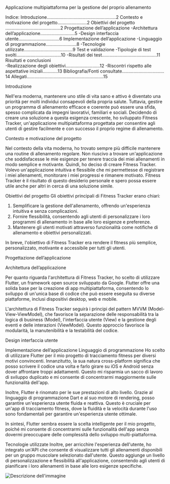 Applicazione multipiattaforma per la gestione del proprio allenamento 



Indice:
Introduzione………………………………………………2
Contesto e motivazione del progetto…………………..2
Obiettivi del progetto ...………………………………….2
Progettazione dell’applicazione
      -Architettura dell’applicazione……………………...5
      -Design interfaccia utente…………………………..6
Implementazione dell’applicazione
      -Linguaggio di programmazione…………………...8
      -Tecnologie utilizzate………………………………..9
Test e validazione
      -Tipologie di test svolti……………………………..10
      -Risultati dei test…………………………………….11
Risultati e conclusioni  
      -Realizzazione degli obiettivi………………………12
      -Riscontri rispetto alle aspettative iniziali…………13
Bibliografia/Fonti consultate……………………………14
Allegati……………………………………………………15





Introduzione

Nell'era moderna, mantenere uno stile di vita sano e attivo è diventato una priorità per molti individui consapevoli della propria salute. Tuttavia, gestire un programma di allenamento efficace e coerente può essere una sfida, spesso complicata da impegni lavorativi, familiari e sociali. Decidendo di creare una soluzione a questa esigenza crescente, ho sviluppato Fitness Tracker, un'applicazione multipiattaforma progettata per consentire agli utenti di gestire facilmente e con successo il proprio regime di allenamento.

Contesto e motivazione del progetto

Nel contesto della vita moderna, ho trovato sempre più difficile mantenere una routine di allenamento regolare. Non riuscivo a trovare un'applicazione che soddisfacesse le mie esigenze per tenere traccia dei miei allenamenti in modo semplice e motivante. Quindi, ho deciso di creare Fitness Tracker. Volevo un'applicazione intuitiva e flessibile che mi permettesse di registrare i miei allenamenti, monitorare i miei progressi e rimanere motivato. Fitness Tracker è il risultato di questo desiderio personale e spero possa essere utile anche per altri in cerca di una soluzione simile.

Obiettivi del progetto
Gli obiettivi principali di Fitness Tracker erano chiari:

1. Semplificare la gestione dell'allenamento, offrendo un'esperienza intuitiva e senza complicazioni.
2. Fornire flessibilità, consentendo agli utenti di personalizzare i loro programmi di allenamento in base alle loro esigenze e preferenze.
3. Mantenere gli utenti motivati attraverso funzionalità come notifiche di allenamento e obiettivi personalizzati.

In breve, l'obiettivo di Fitness Tracker era rendere il fitness più semplice, personalizzato, motivante e accessibile per tutti gli utenti.




Progettazione dell’applicazione

Architettura dell’applicazione

Per quanto riguarda l'architettura di Fitness Tracker, ho scelto di utilizzare Flutter, un framework open source sviluppato da Google. Flutter offre una solida base per la creazione di app multipiattaforma, consentendo lo sviluppo di un'unica base di codice che può essere eseguita su diverse piattaforme, inclusi dispositivi desktop, web e mobile.

L'architettura di Fitness Tracker seguirà i principi del pattern MVVM (Model-View-ViewModel), che favorisce la separazione delle responsabilità tra la logica di business (Model), l'interfaccia utente (View) e la gestione degli eventi e delle interazioni (ViewModel). Questo approccio favorisce la modularità, la manutenibilità e la testabilità del codice.


Design interfaccia utente

















Implementazione dell’applicazione
Linguaggio di programmazione
Ho scelto di utilizzare Flutter per il mio progetto di tracciamento fitness per diversi motivi convincenti. Innanzitutto, la sua natura cross-platform significa che posso scrivere il codice una volta e farlo girare su iOS e Android senza dover affrontare troppi adattamenti. Questo mi risparmia un sacco di lavoro di sviluppo duplicato e mi consente di concentrarmi maggiormente sulle funzionalità dell'app.

Inoltre, Flutter è rinomato per le sue prestazioni di alto livello. Grazie al linguaggio di programmazione Dart e al suo motore di rendering, posso garantire un'esperienza utente fluida e reattiva. Questo è cruciale per un'app di tracciamento fitness, dove la fluidità e la velocità durante l'uso sono fondamentali per garantire un'esperienza utente ottimale.

In sintesi, Flutter sembra essere la scelta intelligente per il mio progetto, poiché mi consente di concentrarmi sulle funzionalità dell'app senza dovermi preoccupare delle complessità dello sviluppo multi-piattaforma.

Tecnologie utilizzate
Inoltre, per arricchire l'esperienza dell'utente, ho integrato un'API che consente di visualizzare tutti gli allenamenti disponibili per un gruppo muscolare selezionato dall'utente. Questo aggiunge un livello di personalizzazione e flessibilità all'applicazione, consentendo agli utenti di pianificare i loro allenamenti in base alle loro esigenze specifiche. 

![Descrizione dell'immagine](https://drive.google.com/file/d/1ItgTQSHC0Jt4xSNpp-54KwCcl3dcQ4lx/view?usp=drive_link)


